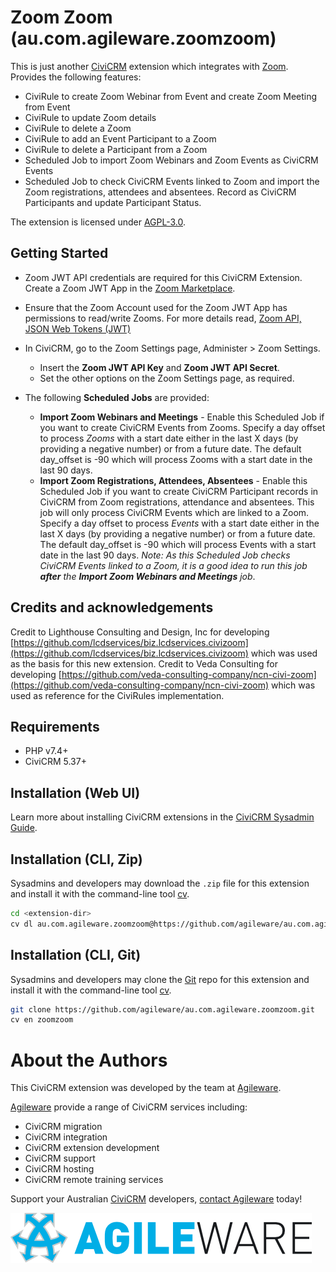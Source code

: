 # Zoom Zoom (au.com.agileware.zoomzoom)

This is just another [CiviCRM](https://civicrm.org) extension which integrates with [Zoom](https://zoom.us). Provides the following features:

* CiviRule to create Zoom Webinar from Event and create Zoom Meeting from Event
* CiviRule to update Zoom details
* CiviRule to delete a Zoom
* CiviRule to add an Event Participant to a Zoom 
* CiviRule to delete a Participant from a Zoom
* Scheduled Job to import Zoom Webinars and Zoom Events as CiviCRM Events 
* Scheduled Job to check CiviCRM Events linked to Zoom and import the Zoom registrations, attendees and absentees. Record as CiviCRM Participants and update Participant Status.

The extension is licensed under [AGPL-3.0](LICENSE.txt).

## Getting Started

* Zoom JWT API credentials are required for this CiviCRM Extension. Create a Zoom JWT App in the [Zoom Marketplace](https://marketplace.zoom.us/develop/create).
* Ensure that the Zoom Account used for the Zoom JWT App has permissions to read/write Zooms. For more details read, [Zoom API, JSON Web Tokens (JWT)](https://marketplace.zoom.us/docs/guides/auth/jwt)
* In CiviCRM, go to the Zoom Settings page, Administer > Zoom Settings.
  * Insert the **Zoom JWT API Key** and **Zoom JWT API Secret**.
  * Set the other options on the Zoom Settings page, as required.

* The following **Scheduled Jobs** are provided:
  * **Import Zoom Webinars and Meetings** - Enable this Scheduled Job if you want to create CiviCRM Events from Zooms. Specify a day offset to process _Zooms_ with a start date either in the last X days (by providing a negative number) or from a future date. The default day_offset is -90 which will process Zooms with a start date in the last 90 days.
  * **Import Zoom Registrations, Attendees, Absentees** - Enable this Scheduled Job if you want to create CiviCRM Participant records in CiviCRM from Zoom registrations, attendance and absentees. This job will only process CiviCRM Events which are linked to a Zoom. Specify a day offset to process _Events_ with a start date either in the last X days (by providing a negative number) or from a future date. The default day_offset is -90 which will process Events with a start date in the last 90 days. _Note: As this Scheduled Job checks CiviCRM Events linked to a Zoom, it is a good idea to run this job **after** the **Import Zoom Webinars and Meetings** job_.

## Credits and acknowledgements

Credit to Lighthouse Consulting and Design, Inc for developing [https://github.com/lcdservices/biz.lcdservices.civizoom](https://github.com/lcdservices/biz.lcdservices.civizoom) which was used as the basis for this new extension.
Credit to Veda Consulting for developing [https://github.com/veda-consulting-company/ncn-civi-zoom](https://github.com/veda-consulting-company/ncn-civi-zoom) which was used as reference for the CiviRules implementation.

## Requirements

* PHP v7.4+
* CiviCRM 5.37+

## Installation (Web UI)

Learn more about installing CiviCRM extensions in the [CiviCRM Sysadmin Guide](https://docs.civicrm.org/sysadmin/en/latest/customize/extensions/).

## Installation (CLI, Zip)

Sysadmins and developers may download the `.zip` file for this extension and
install it with the command-line tool [cv](https://github.com/civicrm/cv).

```bash
cd <extension-dir>
cv dl au.com.agileware.zoomzoom@https://github.com/agileware/au.com.agileware.zoomzoom/archive/master.zip
```

## Installation (CLI, Git)

Sysadmins and developers may clone the [Git](https://en.wikipedia.org/wiki/Git) repo for this extension and
install it with the command-line tool [cv](https://github.com/civicrm/cv).

```bash
git clone https://github.com/agileware/au.com.agileware.zoomzoom.git
cv en zoomzoom
```

# About the Authors

This CiviCRM extension was developed by the team at
[Agileware](https://agileware.com.au).

[Agileware](https://agileware.com.au) provide a range of CiviCRM services
including:

* CiviCRM migration
* CiviCRM integration
* CiviCRM extension development
* CiviCRM support
* CiviCRM hosting
* CiviCRM remote training services

Support your Australian [CiviCRM](https://civicrm.org) developers, [contact
Agileware](https://agileware.com.au/contact) today!

![Agileware](logo/agileware-logo.png)